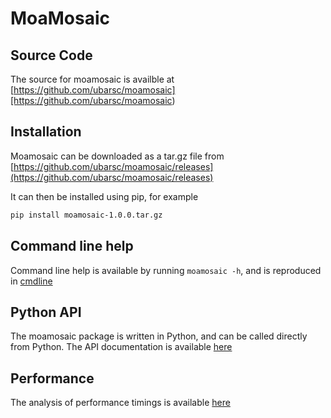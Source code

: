 # MoaMosaic
## Source Code
The source for moamosaic is availble at 
[https://github.com/ubarsc/moamosaic][https://github.com/ubarsc/moamosaic)

## Installation
Moamosaic can be downloaded as a tar.gz file from 
[https://github.com/ubarsc/moamosaic/releases](https://github.com/ubarsc/moamosaic/releases)

It can then be installed using pip, for example

```bash
pip install moamosaic-1.0.0.tar.gz
```

## Command line help
Command line help is available by running `moamosaic -h`, and is 
reproduced in [cmdline](cmdline.md)

## Python API
The moamosaic package is written in Python, and can be called directly 
from Python. The API documentation is available [here](api)

## Performance
The analysis of performance timings is available [here](performance.md)
